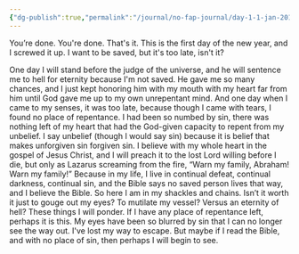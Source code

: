 ```yaml
---
{"dg-publish":true,"permalink":"/journal/no-fap-journal/day-1-1-jan-2017/","tags":["journal"],"created":"Jan 01, 2017, 9:00 PM"}
---
```



You’re done. You're done. That's it. This is the first day of the new year, and I screwed it up. I want to be saved, but it's too late, isn't it?

One day I will stand before the judge of the universe, and he will sentence me to hell for eternity because I'm not saved. He gave me so many chances, and I just kept honoring him with my mouth with my heart far from him until God gave me up to my own unrepentant mind. And one day when I came to my senses, it was too late, because though I came with tears, I found no place of repentance. I had been so numbed by sin, there was nothing left of my heart that had the God-given capacity to repent from my unbelief. I say unbelief (though I would say sin) because it is belief that makes unforgiven sin forgiven sin. I believe with my whole heart in the gospel of Jesus Christ, and I will preach it to the lost Lord willing before I die, but only as Lazarus screaming from the fire, “Warn my family, Abraham! Warn my family!” Because in my life, I live in continual defeat, continual darkness, continual sin, and the Bible says no saved person lives that way, and I believe the Bible. So here I am in my shackles and chains. Isn’t it worth it just to gouge out my eyes? To mutilate my vessel? Versus an eternity of hell? These things I will ponder. If I have any place of repentance left, perhaps it is this. My eyes have been so blurred by sin that I can no longer see the way out. I've lost my way to escape. But maybe if I read the Bible, and with no place of sin, then perhaps I will begin to see.
